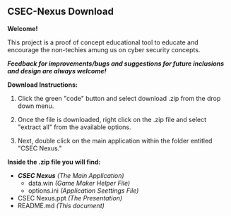 ## CSEC-Nexus Download

**Welcome!**

This project is a proof of concept educational tool to educate and encourage the non-techies amung us on cyber security concepts.

***Feedback for improvements/bugs and suggestions for future inclusions and design are always welcome!***


 
 
**Download Instructions:**

1. Click the green "code" button and select download .zip from the drop down menu.

2. Once the file is downloaded, right click on the .zip file and select "extract all" from the available options.

3. Next, double click on the main application within the folder entitled "CSEC Nexus."

**Inside the .zip file you will find:**
 - ***CSEC Nexus*** *(The Main Application)*
   - data.win *(Game Maker Helper File)*
   - options.ini *(Application Seettings File)*
 - CSEC Nexus.ppt *(The Presentation)*
 - README.md *(This document)*


